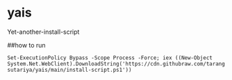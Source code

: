 # yais
Yet-another-install-script

##how to run

```Set-ExecutionPolicy Bypass -Scope Process -Force; iex ((New-Object System.Net.WebClient).DownloadString('https://cdn.githubraw.com/tarangsutariya/yais/main/install-script.ps1'))```
